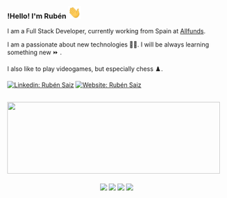 ### !Hello! I'm Rubén <img src="https://raw.githubusercontent.com/ABSphreak/ABSphreak/master/gifs/Hi.gif" width="30px">
I am a Full Stack Developer, currently working from Spain at <a href="https://allfunds.com/">Allfunds</a>.

I am a passionate about new technologies 👨‍💻. I will be always learning something new ⏩ .

I also like to play videogames, but especially chess ♟️.

[![Linkedin: Rubén Saiz](https://img.shields.io/badge/-Rubén%20Saiz-blue?style=for-the-badge&logo=Linkedin&logoColor=white&link=https://www.linkedin.com/in/rub%C3%A9n-saiz-serrano-08b470177/)](https://www.linkedin.com/in/rub%C3%A9n-saiz-serrano-08b470177/)
[![Website: Rubén Saiz](https://img.shields.io/badge/-Personal%20Website-blue?style=for-the-badge&color=22487B&link=https://miyazje.github.io/)](https://miyazje.github.io/)

<br />
<img width="490" height="165" src="https://github-readme-stats.vercel.app/api?username=MiYazJE&show_icons=true&theme=radical"/>

<p style="margin-top: 20px" align="center">
  <img src="http://views.whatilearened.today/views/github/MiYazJE/views.svg"/>
  <a href="https://github.com/MiYazJE/"><img src="https://img.shields.io/github/followers/MrStanDu33?color=%234CC61E&label=GitHub%20Followers%20%3A"/></a>
  <img src="https://img.shields.io/badge/Front End-React.js-42b883"/>
  <img src="https://img.shields.io/badge/Back End-Nodejs-f55247"/>
</p>


